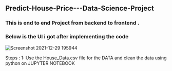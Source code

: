 ## Predict-House-Price---Data-Science-Project
### This is end to end Project from backend to frontend .
### Below is the  UI i got after implementing the code 
![Screenshot 2021-12-29 195944](https://user-images.githubusercontent.com/82764276/147685723-769eb123-7f4f-4a94-b8aa-772d1612285b.png)



Steps :
1: Use the House_Data.csv file for the DATA and clean the data using python on JUPYTER NOTEBOOK


